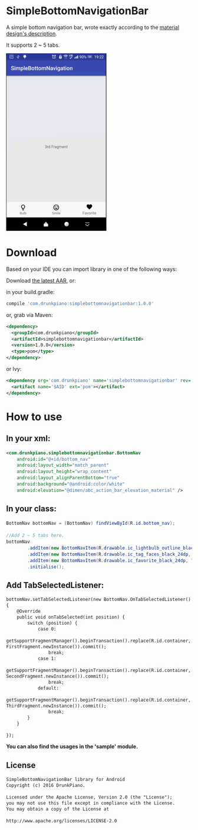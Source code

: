 # SimpleBottomNavigationBar

A simple bottom navigation bar, wrote exactly according to the [material design's description][materialDesignLink].

It supports 2 ~ 5 tabs.

![banner](https://github.com/LarryLawrence/SimpleBottomNavigationBar/blob/master/screenshots/navi.gif)

# Download
Based on your IDE you can import library in one of the following ways:

Download [the latest AAR][mavenAarDownload], or:

in your build.gradle:
```groovy
compile 'com.drunkpiano:simplebottomnavigationbar:1.0.0'
```
or, grab via Maven:
```xml
<dependency>
  <groupId>com.drunkpiano</groupId>
  <artifactId>simplebottomnavigationbar</artifactId>
  <version>1.0.0</version>
  <type>pom</type>
</dependency>
```
or Ivy:
```xml
<dependency org='com.drunkpiano' name='simplebottomnavigationbar' rev='1.0.0'>
  <artifact name='$AID' ext='pom'></artifact>
</dependency>
```

# How to use
## In your xml:
```xml
<com.drunkpiano.simplebottomnavigationbar.BottomNav
    android:id="@+id/bottom_nav"
    android:layout_width="match_parent"
    android:layout_height="wrap_content"
    android:layout_alignParentBottom="true"
    android:background="@android:color/white"
    android:elevation="@dimen/abc_action_bar_elevation_material" />
```

## In your class:
```java
BottomNav bottomNav = (BottomNav) findViewById(R.id.bottom_nav);

//Add 2 ~ 5 tabs here.
bottomNav
        .addItem(new BottomNavItem(R.drawable.ic_lightbulb_outline_black_24dp, "Bulb"))
        .addItem(new BottomNavItem(R.drawable.ic_tag_faces_black_24dp, "Smile"))
        .addItem(new BottomNavItem(R.drawable.ic_favorite_black_24dp, "Favorite"))
        .initialise();
```

## Add TabSelectedListener:
```
bottomNav.setTabSelectedListener(new BottomNav.OnTabSelectedListener() {
    @Override
    public void onTabSelected(int position) {
        switch (position) {
            case 0:
                getSupportFragmentManager().beginTransaction().replace(R.id.container, FirstFragment.newInstance()).commit();
                break;
            case 1:
                getSupportFragmentManager().beginTransaction().replace(R.id.container, SecondFragment.newInstance()).commit();
                break;
            default:
                getSupportFragmentManager().beginTransaction().replace(R.id.container, ThirdFragment.newInstance()).commit();
                break;
        }
    }

});
```
**You can also find the usages in the 'sample' module.**

## License

```
SimpleBottomNavigationBar library for Android
Copyright (c) 2016 DrunkPiano.

Licensed under the Apache License, Version 2.0 (the "License");
you may not use this file except in compliance with the License.
You may obtain a copy of the License at

http://www.apache.org/licenses/LICENSE-2.0
```

[materialDesignLink]: https://material.google.com/components/bottom-navigation.html#bottom-navigation-specs
[mavenAarDownload]: https://jcenter.bintray.com/com/drunkpiano/simplebottomnavigationbar/1.0.0/:simplebottomnavigationbar-1.0.0.aar